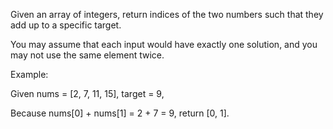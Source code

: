 Given an array of integers, return indices of the two numbers such that they add up to a specific target.

You may assume that each input would have exactly one solution, and you may not use the same element twice.

  Example:

  Given nums = [2, 7, 11, 15], target = 9,

  Because nums[0] + nums[1] = 2 + 7 = 9,
  return [0, 1].
